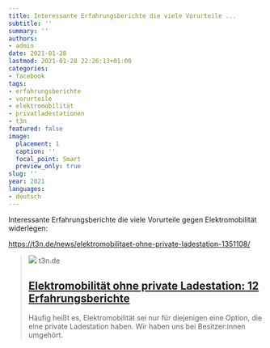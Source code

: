 ```yaml
---
title: Interessante Erfahrungsberichte die viele Vorurteile ...
subtitle: ''
summary: ''
authors:
- admin
date: 2021-01-28
lastmod: 2021-01-28 22:26:13+01:00
categories:
- facebook
tags:
- erfahrungsberichte
- vorurteile
- elektromobilität
- privatladestationen
- t3n
featured: false
image:
  placement: 1
  caption: ''
  focal_point: Smart
  preview_only: true
slug: ''
year: 2021
languages:
- deutsch
---
```


Interessante Erfahrungsberichte die viele Vorurteile gegen Elektromobilität widerlegen:

https://t3n.de/news/elektromobilitaet-ohne-private-ladestation-1351108/
> [![](https://t3n.de/news/wp-content/uploads/2021/01/IMG-7726.jpg)](https://t3n.de/news/elektromobilitaet-ohne-private-ladestation-1351108/)
> t3n.de
> ## [Elektromobilität ohne private Ladestation: 12 Erfahrungsberichte](https://t3n.de/news/elektromobilitaet-ohne-private-ladestation-1351108/)
>
>Häufig heißt es, Elektromobilität sei nur für diejenigen eine Option, die eine private Ladestation haben. Wir haben uns bei Besitzer:innen umgehört.